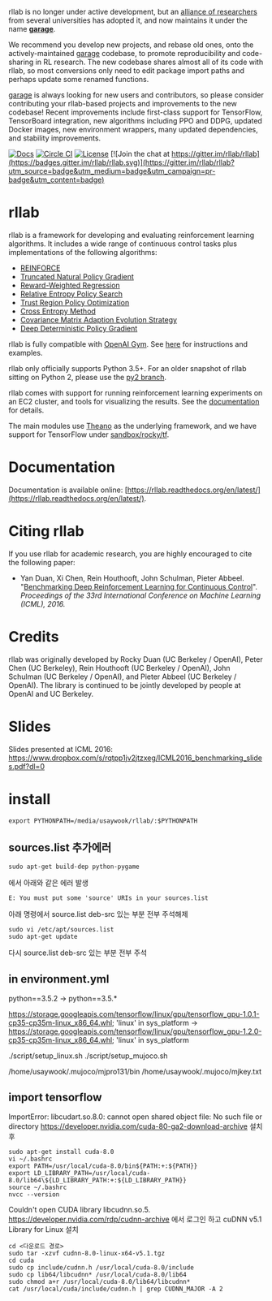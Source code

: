 rllab is no longer under active development, but an [alliance of researchers](https://github.com/rlworkgroup/) from several universities has adopted it, and now maintains it under the name [**garage**](https://github.com/rlworkgroup/garage).

We recommend you develop new projects, and rebase old ones, onto the actively-maintained [garage](https://github.com/rlworkgroup/garage) codebase, to promote reproducibility and code-sharing in RL research. The new codebase shares almost all of its code with rllab, so most conversions only need to edit package import paths and perhaps update some renamed functions. 

[garage](https://github.com/rlworkgroup/garage) is always looking for new users and contributors, so please consider contributing your rllab-based projects and improvements to the new codebase! Recent improvements include first-class support for TensorFlow, TensorBoard integration, new algorithms including PPO and DDPG, updated Docker images, new environment wrappers, many updated dependencies, and stability improvements.

[![Docs](https://readthedocs.org/projects/rllab/badge)](http://rllab.readthedocs.org/en/latest/)
[![Circle CI](https://circleci.com/gh/rllab/rllab.svg?style=shield)](https://circleci.com/gh/rllab/rllab)
[![License](https://img.shields.io/badge/license-MIT-blue.svg)](https://github.com/rllab/rllab/blob/master/LICENSE)
[![Join the chat at https://gitter.im/rllab/rllab](https://badges.gitter.im/rllab/rllab.svg)](https://gitter.im/rllab/rllab?utm_source=badge&utm_medium=badge&utm_campaign=pr-badge&utm_content=badge)

# rllab

rllab is a framework for developing and evaluating reinforcement learning algorithms. It includes a wide range of continuous control tasks plus implementations of the following algorithms:


- [REINFORCE](https://github.com/rllab/rllab/blob/master/rllab/algos/vpg.py)
- [Truncated Natural Policy Gradient](https://github.com/rllab/rllab/blob/master/rllab/algos/tnpg.py)
- [Reward-Weighted Regression](https://github.com/rllab/rllab/blob/master/rllab/algos/erwr.py)
- [Relative Entropy Policy Search](https://github.com/rllab/rllab/blob/master/rllab/algos/reps.py)
- [Trust Region Policy Optimization](https://github.com/rllab/rllab/blob/master/rllab/algos/trpo.py)
- [Cross Entropy Method](https://github.com/rllab/rllab/blob/master/rllab/algos/cem.py)
- [Covariance Matrix Adaption Evolution Strategy](https://github.com/rllab/rllab/blob/master/rllab/algos/cma_es.py)
- [Deep Deterministic Policy Gradient](https://github.com/rllab/rllab/blob/master/rllab/algos/ddpg.py)

rllab is fully compatible with [OpenAI Gym](https://gym.openai.com/). See [here](http://rllab.readthedocs.io/en/latest/user/gym_integration.html) for instructions and examples.

rllab only officially supports Python 3.5+. For an older snapshot of rllab sitting on Python 2, please use the [py2 branch](https://github.com/rllab/rllab/tree/py2).

rllab comes with support for running reinforcement learning experiments on an EC2 cluster, and tools for visualizing the results. See the [documentation](https://rllab.readthedocs.io/en/latest/user/cluster.html) for details.

The main modules use [Theano](http://deeplearning.net/software/theano/) as the underlying framework, and we have support for TensorFlow under [sandbox/rocky/tf](https://github.com/openai/rllab/tree/master/sandbox/rocky/tf).

# Documentation

Documentation is available online: [https://rllab.readthedocs.org/en/latest/](https://rllab.readthedocs.org/en/latest/).

# Citing rllab

If you use rllab for academic research, you are highly encouraged to cite the following paper:

- Yan Duan, Xi Chen, Rein Houthooft, John Schulman, Pieter Abbeel. "[Benchmarking Deep Reinforcement Learning for Continuous Control](http://arxiv.org/abs/1604.06778)". _Proceedings of the 33rd International Conference on Machine Learning (ICML), 2016._

# Credits

rllab was originally developed by Rocky Duan (UC Berkeley / OpenAI), Peter Chen (UC Berkeley), Rein Houthooft (UC Berkeley / OpenAI), John Schulman (UC Berkeley / OpenAI), and Pieter Abbeel (UC Berkeley / OpenAI). The library is continued to be jointly developed by people at OpenAI and UC Berkeley.

# Slides

Slides presented at ICML 2016: https://www.dropbox.com/s/rqtpp1jv2jtzxeg/ICML2016_benchmarking_slides.pdf?dl=0

# install
```
export PYTHONPATH=/media/usaywook/rllab/:$PYTHONPATH
```

## sources.list 추가에러

```
sudo apt-get build-dep python-pygame
```
에서 아래와 같은 에러 발생
```
E: You must put some 'source' URIs in your sources.list
```
아래 명령에서 source.list deb-src 있는 부분 전부 주석해제
```
sudo vi /etc/apt/sources.list
sudo apt-get update
```
다시 source.list deb-src 있는 부분 전부 주석

## in environment.yml

python==3.5.2 -> python==3.5.*

https://storage.googleapis.com/tensorflow/linux/gpu/tensorflow_gpu-1.0.1-cp35-cp35m-linux_x86_64.whl; 'linux' in sys_platform 
-> https://storage.googleapis.com/tensorflow/linux/gpu/tensorflow_gpu-1.2.0-cp35-cp35m-linux_x86_64.whl; 'linux' in sys_platform 

./script/setup_linux.sh
./script/setup_mujoco.sh

/home/usaywook/.mujoco/mjpro131/bin
/home/usaywook/.mujoco/mjkey.txt

## import tensorflow
ImportError: libcudart.so.8.0: cannot open shared object file: No such file or directory
https://developer.nvidia.com/cuda-80-ga2-download-archive 설치 후
```
sudo apt-get install cuda-8.0
vi ~/.bashrc
export PATH=/usr/local/cuda-8.0/bin${PATH:+:${PATH}}
export LD_LIBRARY_PATH=/usr/local/cuda-8.0/lib64\${LD_LIBRARY_PATH:+:${LD_LIBRARY_PATH}}
source ~/.bashrc
nvcc --version
```
Couldn't open CUDA library libcudnn.so.5.
https://developer.nvidia.com/rdp/cudnn-archive 에서 로그인 하고 cuDNN v5.1 Library for Linux 설치
```
cd <다운로드 경로>
sudo tar -xzvf cudnn-8.0-linux-x64-v5.1.tgz
cd cuda
sudo cp include/cudnn.h /usr/local/cuda-8.0/include
sudo cp lib64/libcudnn* /usr/local/cuda-8.0/lib64
sudo chmod a+r /usr/local/cuda-8.0/lib64/libcudnn*
cat /usr/local/cuda/include/cudnn.h | grep CUDNN_MAJOR -A 2
```
